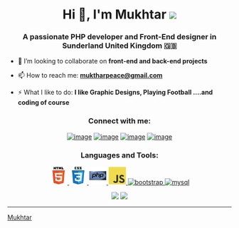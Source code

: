 <h1 align="center">Hi 👋, I'm Mukhtar <img height="40" src="https://emoji.gg/assets/emoji/7333-parrotdance.gif"></h1>
<h3 align="center">A passionate PHP developer and Front-End designer in Sunderland United Kingdom 🇬🇧</h3>

- 👯 I’m looking to collaborate on **front-end and back-end projects**

- 📫 How to reach me: **muktharpeace@gmail.com**

- ⚡ What I like to do: **I like Graphic Designs, Playing Football ....and coding of course**

<h3 align="center">Connect with me:</h3>
<div align="center">

[![image](https://img.shields.io/badge/LinkedIn-0077B5?style=for-the-badge&logo=linkedin&logoColor=white)](https://www.linkedin.com/in/mukhtar-abdussalam-5662138a)
[![image](https://img.shields.io/badge/Instagram-E4405F?style=for-the-badge&logo=instagram&logoColor=white)](https://www.instagram.com/mukh.salam/)
[![image](https://img.shields.io/badge/Twitter-1DA1F2?style=for-the-badge&logo=twitter&logoColor=white)](https://twitter.com/mukhty89)
[![image](https://img.shields.io/badge/Gmail-D14836?style=for-the-badge&logo=gmail&logoColor=white)](mailto:mukhtarpeace@gmail.com)
  
</div>

<h3 align="center">Languages and Tools:</h3>

<p align="center"> 
  <a href="https://www.w3.org/html/" target="_blank"> 
    <img src="https://raw.githubusercontent.com/devicons/devicon/master/icons/html5/html5-original-wordmark.svg" alt="html5" width="40" height="40"/> 
  </a>
  <a href="https://www.w3schools.com/css/" target="_blank"> 
    <img src="https://raw.githubusercontent.com/devicons/devicon/master/icons/css3/css3-original-wordmark.svg" alt="css3" width="40" height="40"/> 
  </a> 
  <a href="https://www.php.net" target="_blank"> 
    <img src="https://raw.githubusercontent.com/devicons/devicon/master/icons/php/php-original.svg" alt="php" width="40" height="40"/> 
  </a>  
  <a href="https://developer.mozilla.org/en-US/docs/Web/JavaScript" target="_blank"> 
    <img src="https://raw.githubusercontent.com/devicons/devicon/master/icons/javascript/javascript-original.svg" alt="javascript" width="40" height="40"/> 
  </a> 
  <a href="https://getbootstrap.com/" target="_blank"> 
            <img src="https://cdn.jsdelivr.net/gh/devicons/devicon/icons/bootstrap/bootstrap-original.svg" alt="bootstrap" width="40" height="40"/> 
  </a>
  <a href="https://mysql.com/" target="_blank"> 
            <img src="https://cdn.jsdelivr.net/gh/devicons/devicon/icons/mysql/mysql-original.svg" alt="mysql" width="40" height="40"/>
   </a>    
</p>

<p align= "center">
  <img height= "150" src="https://github-readme-stats.vercel.app/api?username=Upstairs89&theme=react&show_icons=true&include_all_commits=true" />
  <img height= "150" src="https://github-readme-stats.vercel.app/api/top-langs/?username=Upstairs89&theme=react&layout=compact" />
</p>

------

[Mukhtar](https://github.com/Upstairs89)

